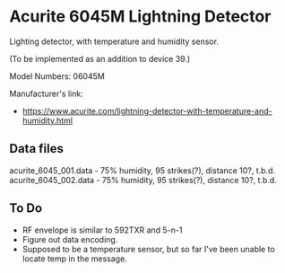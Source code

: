 Acurite 6045M Lightning Detector
================================

Lighting detector, with temperature and humidity sensor.

(To be implemented as an addition to device 39.)

Model Numbers: 06045M

Manufacturer's link:
- https://www.acurite.com/lightning-detector-with-temperature-and-humidity.html


Data files
----------
acurite_6045_001.data - 75% humidity, 95 strikes(?), distance 10?, t.b.d.
acurite_6045_002.data - 75% humidity, 95 strikes(?), distance 10?, t.b.d.

To Do
-----
- RF envelope is similar to 592TXR and 5-n-1 
- Figure out data encoding.
- Supposed to be a temperature sensor, but so far I've been
  unable to locate temp in the message.


